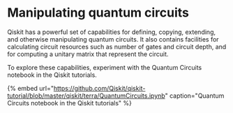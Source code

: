 # Manipulating quantum circuits

Qiskit has a powerful set of capabilities for defining, copying, extending, and otherwise manipulating quantum circuits. It also contains facilities for calculating circuit resources such as number of gates and circuit depth, and for computing a unitary matrix that represent the circuit.

To explore these capabilities, experiment with the Quantum Circuits notebook in the Qiskit tutorials.

{% embed url="https://github.com/Qiskit/qiskit-tutorial/blob/master/qiskit/terra/QuantumCircuits.ipynb" caption="Quantum Circuits notebook in the Qiskit tutorials" %}

